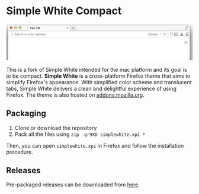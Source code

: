 # Simple White Compact

![Screenshot](https://raw.githubusercontent.com/3marcusw/simplewhite/master/screenshot.png)
        
This is a fork of Simple White intended for the mac platform and its goal is to be compact.
**Simple White** is a cross-platform Firefox theme that aims to simplify Firefox's appearance. With simplified color scheme and translucent tabs, Simple White delivers a clean and delightful experience of using Firefox. The theme is also hosted on [addons.mozilla.org](https://addons.mozilla.org/addon/simplewhite/).

## Packaging

1. Clone or download the repository
2. Pack all the files using `zip -qr9XD simplewhite.xpi *`

Then, you can open `simplewhite.xpi` in Firefox and follow the installation procedure.

## Releases

Pre-packaged releases can be downloaded from [here](https://addons.mozilla.org/addon/simplewhite/versions/).
